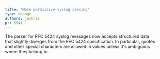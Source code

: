 ```yaml
---
title: "More permissive syslog parsing"
type: change
authors: jachris
pr: 5541
---
```


The parser for RFC 5424 syslog messages now accepts structured data that
slightly diverges from the RFC 5424 specification. In particular, quotes and
other special characters are allowed in values unless it's ambiguous where they
belong to.
